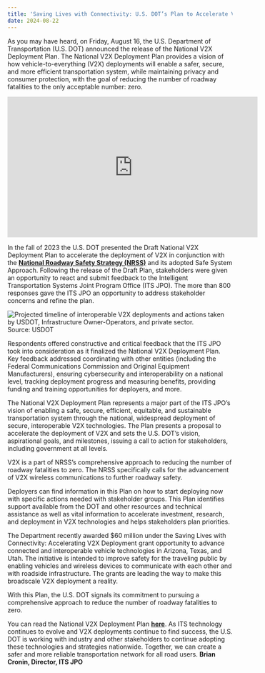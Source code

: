 ```yaml
---
title: 'Saving Lives with Connectivity: U.S. DOT’s Plan to Accelerate V2X Deployment: A Message from ITS JPO Director Brian Cronin'
date: 2024-08-22
---
```

As you may have heard, on Friday, August 16, the U.S. Department of Transportation (U.S. DOT) announced the release of the National V2X Deployment Plan. The National V2X Deployment Plan provides a vision of how vehicle-to-everything (V2X) deployments will enable a safer, secure, and more efficient transportation system, while maintaining privacy and consumer protection, with the goal of reducing the number of roadway fatalities to the only acceptable number: zero.

<iframe width="560" height="315" src="https://www.youtube.com/embed/hC6ZGheGE3I?si=flcSSKstNy2cgBgg&amp;enablejsapi=1&amp;origin=https%3A%2F%2Fwww.its.dot.gov" title="Press Conference - V2X Deployment Call To Action" frameborder="0" allow="accelerometer; autoplay; clipboard-write; encrypted-media; gyroscope; picture-in-picture; web-share" referrerpolicy="strict-origin-when-cross-origin" allowfullscreen="" data-gtm-yt-inspected-11586669_11="true" id="652614607" data-gtm-yt-inspected-10="true"></iframe>

In the fall of 2023 the U.S. DOT presented the Draft National V2X Deployment Plan to accelerate the deployment of V2X in conjunction with the **[National Roadway Safety Strategy (NRSS)](https://www.transportation.gov/NRSS)** and its adopted Safe System Approach. Following the release of the Draft Plan, stakeholders were given an opportunity to react and submit feedback to the Intelligent Transportation Systems Joint Program Office (ITS JPO). The more than 800 responses gave the ITS JPO an opportunity to address stakeholder concerns and refine the plan.

![Projected timeline of interoperable V2X deployments and actions taken by USDOT, Infrastructure Owner-Operators, and private sector.](https://www.its.dot.gov/communications/images/blog11_img_1.jpg)  
Source: USDOT

Respondents offered constructive and critical feedback that the ITS JPO took into consideration as it finalized the National V2X Deployment Plan. Key feedback addressed coordinating with other entities (including the Federal Communications Commission and Original Equipment Manufacturers), ensuring cybersecurity and interoperability on a national level, tracking deployment progress and measuring benefits, providing funding and training opportunities for deployers, and more.

The National V2X Deployment Plan represents a major part of the ITS JPO’s vision of enabling a safe, secure, efficient, equitable, and sustainable transportation system through the national, widespread deployment of secure, interoperable V2X technologies. The Plan presents a proposal to accelerate the deployment of V2X and sets the U.S. DOT’s vision, aspirational goals, and milestones, issuing a call to action for stakeholders, including government at all levels.

V2X is a part of NRSS’s comprehensive approach to reducing the number of roadway fatalities to zero. The NRSS specifically calls for the advancement of V2X wireless communications to further roadway safety.

Deployers can find information in this Plan on how to start deploying now with specific actions needed with stakeholder groups. This Plan identifies support available from the DOT and other resources and technical assistance as well as vital information to accelerate investment, research, and deployment in V2X technologies and helps stakeholders plan priorities.

The Department recently awarded $60 million under the Saving Lives with Connectivity: Accelerating V2X Deployment grant opportunity to advance connected and interoperable vehicle technologies in Arizona, Texas, and Utah. The initiative is intended to improve safety for the traveling public by enabling vehicles and wireless devices to communicate with each other and with roadside infrastructure. The grants are leading the way to make this broadscale V2X deployment a reality.

With this Plan, the U.S. DOT signals its commitment to pursuing a comprehensive approach to reduce the number of roadway fatalities to zero.

You can read the National V2X Deployment Plan [**here**](https://www.its.dot.gov/research_areas/emerging_tech/pdf/Accelerate_V2X_Deployment_FINAL.pdf).
As ITS technology continues to evolve and V2X deployments continue to find success, the U.S. DOT is working with industry and other stakeholders to continue adopting these technologies and strategies nationwide. Together, we can create a safer and more reliable transportation network for all road users.
**Brian Cronin, Director, ITS JPO**

